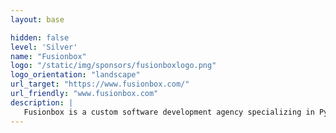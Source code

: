 ```yaml
---
layout: base

hidden: false
level: 'Silver'
name: "Fusionbox"
logo: "/static/img/sponsors/fusionboxlogo.png"
logo_orientation: "landscape"
url_target: "https://www.fusionbox.com/"
url_friendly: "www.fusionbox.com"
description: |
   Fusionbox is a custom software development agency specializing in Python/Django, ETL, and application security. They’ve helped companies big and small develop software since 2002.
---
```

